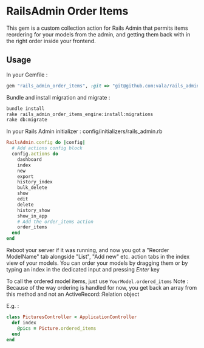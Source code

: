 # RailsAdmin Order Items

This gem is a custom collection action for Rails Admin that permits items reordering for your models from the admin, and getting them back with in the right order inside your frontend.

## Usage

In your Gemfile :

```ruby
gem "rails_admin_order_items", :git => "git@github.com:vala/rails_admin_order_items.git"
```

Bundle and install migration and migrate :

```bash
bundle install
rake rails_admin_order_items_engine:install:migrations
rake db:migrate
```

In your Rails Admin initializer : config/initializers/rails_admin.rb

```ruby
RailsAdmin.config do |config|
  # Add actions config block
  config.actions do
    dashboard
    index
    new
    export
    history_index
    bulk_delete
    show
    edit
    delete
    history_show
    show_in_app
    # Add the order_items action
    order_items
  end
end
```

Reboot your server if it was running, and now you got a "Reorder ModelName" tab alongside "List", "Add new" etc. action tabs in the index view of your models. You can order your models by dragging them or by typing an index in the dedicated input and pressing _Enter_ key

To call the ordered model items, just use `YourModel.ordered_items`
Note : Because of the way ordering is handled for now, you get back an array from this method and not an ActiveRecord::Relation object

E.g. : 

```ruby
class PicturesController < ApplicationController
  def index
    @pics = Picture.ordered_items
  end
end
```